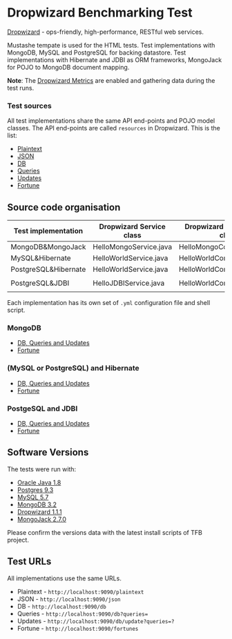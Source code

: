 # Dropwizard Benchmarking Test

[Dropwizard](http://dropwizard.io/) - ops-friendly, high-performance, RESTful web services.

Mustashe tempate is used for the HTML tests.
Test implementations with MongoDB, MySQL and PostgreSQL for backing datastore.
Test implementations with Hibernate and JDBI as ORM frameworks, MongoJack for POJO to MongoDB document mapping.

**Note**: The [Dropwizard Metrics](http://metrics.dropwizard.io/) are enabled and gathering data during the test runs.

### Test sources

All test implementations share the same API end-points and POJO model classes. The API end-points are called `resources` in Dropwizard. This is the list:

 * [Plaintext](src/main/java/com/example/helloworld/resources/TextResource.java)
 * [JSON](src/main/java/com/example/helloworld/resources/JsonResource.java)
 * [DB](src/main/java/com/example/helloworld/resources/WorldResource.java)
 * [Queries](src/main/java/com/example/helloworld/resources/WorldResource.java)
 * [Updates](src/main/java/com/example/helloworld/resources/WorldResource.java)
 * [Fortune](src/main/java/com/example/helloworld/resources/FortuneResource.java)

## Source code organisation

| Test implementation | Dropwizard Service class | Dropwizard Configuration class| Maven profile |
| --- | --- | --- | --- |
| MongoDB&MongoJack | HelloMongoService.java | HelloMongoConfiguration.java | `-P mongo` |
| MySQL&Hibernate | HelloWorldService.java | HelloWorldConfiguration.java | `-P mysql` |
| PostgreSQL&Hibernate | HelloWorldService.java | HelloWorldConfiguration.java | `-P postgres` |
| PostgreSQL&JDBI | HelloJDBIService.java | HelloWorldConfiguration.java | `-P postgres,jdbi` |

Each implementation has its own set of `.yml` configuration file and shell script.

### MongoDB

 * [DB, Queries and Updates](src/main/java/com/example/helloworld/db/mongo/WorldMongoImpl.java)
 * [Fortune](src/main/java/com/example/helloworld/db/mongo/FortuneMongoImpl.java)

### (MySQL or PostgreSQL) and Hibernate

 * [DB, Queries and Updates](src/main/java/com/example/helloworld/db/hibernate/WorldHibernateImpl.java)
 * [Fortune](src/main/java/com/example/helloworld/db/hibernate/FortuneHibernateImpl.java)

### PostgeSQL and JDBI

 * [DB, Queries and Updates](src/main/java/com/example/helloworld/db/jdbi/WorldRepository.java)
 * [Fortune](src/main/java/com/example/helloworld/db/jdbi/FortuneJDBIImpl.java)

## Software Versions

The tests were run with:

 * [Oracle Java 1.8](https://www.oracle.com/java/)
 * [Postgres 9.3](http://www.postgresql.org/)
 * [MySQL 5.7](http://www.mysql.com/)
 * [MongoDB 3.2](http://www.mongodb.com/)
 * [Dropwizard 1.1.1](http://dropwizard.io/)
 * [MongoJack 2.7.0](http://mongojack.org/)

Please confirm the versions data with the latest install scripts of TFB project.

## Test URLs

All implementations use the same URLs.

 * Plaintext - `http://localhost:9090/plaintext`
 * JSON - `http://localhost:9090/json`
 * DB - `http://localhost:9090/db`
 * Queries - `http://localhost:9090/db?queries=`
 * Updates - `http://localhost:9090/db/update?queries=?`
 * Fortune - `http://localhost:9090/fortunes`
